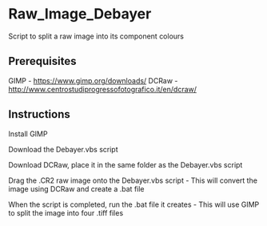 # Raw_Image_Debayer
Script to split a raw image into its component colours

## Prerequisites

GIMP - https://www.gimp.org/downloads/
DCRaw - http://www.centrostudiprogressofotografico.it/en/dcraw/

## Instructions

Install GIMP

Download the Debayer.vbs script

Download DCRaw, place it in the same folder as the Debayer.vbs script

Drag the .CR2 raw image onto the Debayer.vbs script - This will convert the image using DCRaw and create a .bat file

When the script is completed, run the .bat file it creates - This will use GIMP to split the image into four .tiff files
